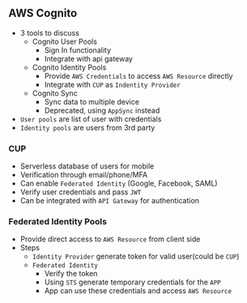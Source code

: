 ## AWS Cognito

- 3 tools to discuss
  - Cognito User Pools
    - Sign In functionality
    - Integrate with api gateway
  - Cognito Identity Pools
    - Provide `AWS Credentials` to access `AWS Resource` directly
    - Integrate with `CUP` as `Indentity Provider`
  - Cognito Sync
    - Sync data to multiple device
    - Deprecated, using `AppSync` instead
- `User pools` are list of user with credentials
- `Identity pools` are users from 3rd party

### CUP

- Serverless database of users for mobile
- Verification through email/phone/MFA
- Can enable `Federated Identity` (Google, Facebook, SAML)
- Verify user credentials and pass `JWT`
- Can be integrated with `API Gateway` for authentication

### Federated Identity Pools

- Provide direct access to `AWS Resource` from client side
- Steps
  - `Identity Provider` generate token for valid user(could be `CUP`)
  - `Federated Identity`
    - Verify the token
    - Using `STS` generate temporary credentials for the `APP`
    - App can use these credentials and access `AWS Resource`
